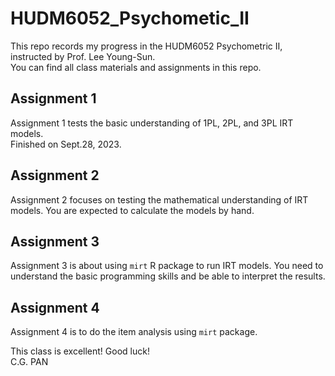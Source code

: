 # HUDM6052_Psychometic_II
This repo records my progress in the HUDM6052 Psychometric II, instructed by Prof. Lee Young-Sun.  
You can find all class materials and assignments in this repo.

## Assignment 1  
Assignment 1 tests the basic understanding of 1PL, 2PL, and 3PL IRT models.  
Finished on Sept.28, 2023.  

## Assignment 2  
Assignment 2 focuses on testing the mathematical understanding of IRT models. You are expected to calculate the models by hand.  

## Assignment 3  
Assignment 3 is about using `mirt` R package to run IRT models. You need to understand the basic programming skills and be able to interpret the results.  

## Assignment 4  
Assignment 4 is to do the item analysis using `mirt` package.  

This class is excellent! Good luck!  
C.G. PAN


